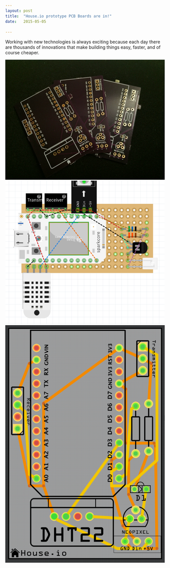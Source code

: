 ```yaml
---
layout: post
title:  "House.io prototype PCB Boards are in!"
date:   2015-05-05

---
```

<p class="intro">Working with new technologies is always exciting because each day there are thousands of innovations that make building things easy, faster, and of course cheaper.</p>

![House.io Boards](https://raw.githubusercontent.com/robertcedwards/house.io/master/img/houseio.jpg "House.io PCB Boards")
![House.io Fritzing Breadboard](https://raw.githubusercontent.com/robertcedwards/house.io/master/img/fritzing-breadboard.png "House.io PCB Boards")
![House.io Fritzing PCB](https://raw.githubusercontent.com/robertcedwards/house.io/master/img/fritzing-pcb.png "House.io PCB Boards")

